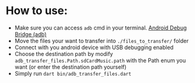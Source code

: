 # How to use:
- Make sure you can access `adb` cmd in your terminal. [Android Debug Bridge (adb)](https://developer.android.com/tools/adb)
- Move the files your want to transfer into `./files_to_transfer/` folder
- Connect with you android device with USB debugging enabled
- Choose the destination path by modify `adb_transfer_files.Path.sdCardMusic.path` with the Path enum you want (or enter the destination path yourself)
- Simply run `dart bin/adb_transfer_files.dart`